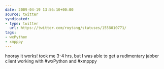 ```yaml
---
date: 2009-04-19 13:56:10+00:00
source: twitter
syndicated:
- type: twitter
  url: https://twitter.com/roytang/statuses/1558010771/
tags:
- wxPython
- xmpppy
---
```


hooray it works! took me 3-4 hrs, but I was able to get a rudimentary jabber client working with #wxPython and #xmpppy